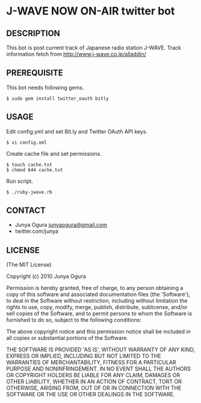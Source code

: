 J-WAVE NOW ON-AIR twitter bot
====

DESCRIPTION
----

This bot is post current track of Japanese radio station J-WAVE.
Track information fetch from http://www.j-wave.co.jp/alladdin/


PREREQUISITE
----

This bot needs following gems.

    $ sudo gem install twitter_oauth bitly


USAGE
----

Edit config.yml and set Bit.ly and Twitter OAuth API keys.

    $ vi config.xml

Create cache file and set permissions.

    $ touch cache.txt
    $ chmod 644 cache.txt

Run script.

    $ ./ruby-jwave.rb


CONTACT
-----

*  Junya Ogura <junyaogura@gmail.com>
*  twitter.com/junya


LICENSE
----

(The MIT License)

Copyright (c) 2010 Junya Ogura

Permission is hereby granted, free of charge, to any person obtaining
a copy of this software and associated documentation files (the
'Software'), to deal in the Software without restriction, including
without limitation the rights to use, copy, modify, merge, publish,
distribute, sublicense, and/or sell copies of the Software, and to
permit persons to whom the Software is furnished to do so, subject to
the following conditions:

The above copyright notice and this permission notice shall be
included in all copies or substantial portions of the Software.

THE SOFTWARE IS PROVIDED 'AS IS', WITHOUT WARRANTY OF ANY KIND,
EXPRESS OR IMPLIED, INCLUDING BUT NOT LIMITED TO THE WARRANTIES OF
MERCHANTABILITY, FITNESS FOR A PARTICULAR PURPOSE AND NONINFRINGEMENT.
IN NO EVENT SHALL THE AUTHORS OR COPYRIGHT HOLDERS BE LIABLE FOR ANY
CLAIM, DAMAGES OR OTHER LIABILITY, WHETHER IN AN ACTION OF CONTRACT,
TORT OR OTHERWISE, ARISING FROM, OUT OF OR IN CONNECTION WITH THE
SOFTWARE OR THE USE OR OTHER DEALINGS IN THE SOFTWARE.
